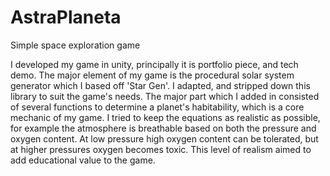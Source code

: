 # AstraPlaneta
Simple space exploration game

I developed my game in unity, principally it is portfolio piece, and tech demo. The major element of my game is the procedural solar system generator which I based off 'Star Gen'. I adapted, and stripped down this library to suit the game's needs. The major part which I added in consisted of several functions to determine a planet's habitability, which is a core mechanic of my game. I tried to keep the equations as realistic as possible, for example the atmosphere is breathable based on both the pressure and oxygen content. At low pressure high oxygen content can be tolerated, but at higher pressures oxygen becomes toxic. This level of realism aimed to add educational value to the game.
